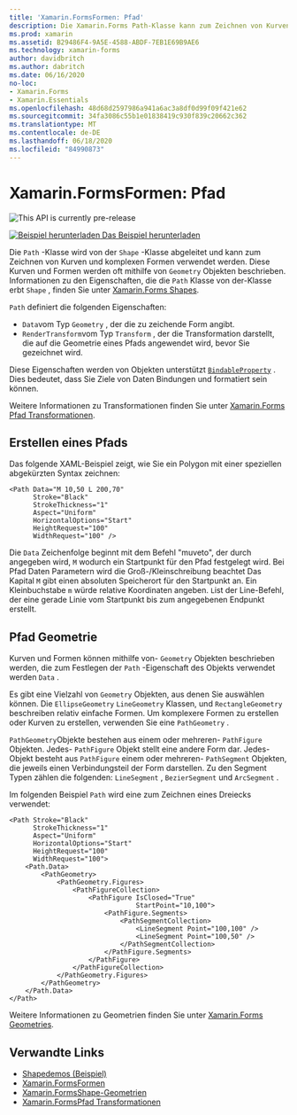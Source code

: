 ```yaml
---
title: 'Xamarin.FormsFormen: Pfad'
description: Die Xamarin.Forms Path-Klasse kann zum Zeichnen von Kurven und komplexen Formen verwendet werden.
ms.prod: xamarin
ms.assetid: B29486F4-9A5E-4588-ABDF-7EB1E69B9AE6
ms.technology: xamarin-forms
author: davidbritch
ms.author: dabritch
ms.date: 06/16/2020
no-loc:
- Xamarin.Forms
- Xamarin.Essentials
ms.openlocfilehash: 48d68d2597986a941a6ac3a8df0d99f09f421e62
ms.sourcegitcommit: 34fa3086c55b1e01838419c930f839c20662c362
ms.translationtype: MT
ms.contentlocale: de-DE
ms.lasthandoff: 06/18/2020
ms.locfileid: "84990873"
---
```

# <a name="xamarinforms-shapes-path"></a>Xamarin.FormsFormen: Pfad

![](~/media/shared/preview.png "This API is currently pre-release")

[![Beispiel herunterladen](~/media/shared/download.png) Das Beispiel herunterladen](https://docs.microsoft.com/samples/xamarin/xamarin-forms-samples/userinterface-shapesdemos/)

Die `Path` -Klasse wird von der `Shape` -Klasse abgeleitet und kann zum Zeichnen von Kurven und komplexen Formen verwendet werden. Diese Kurven und Formen werden oft mithilfe von `Geometry` Objekten beschrieben. Informationen zu den Eigenschaften, die die `Path` Klasse von der-Klasse erbt `Shape` , finden Sie unter [ Xamarin.Forms Shapes](index.md).

`Path` definiert die folgenden Eigenschaften:

- `Data`vom Typ `Geometry` , der die zu zeichende Form angibt.
- `RenderTransform`vom Typ `Transform` , der die Transformation darstellt, die auf die Geometrie eines Pfads angewendet wird, bevor Sie gezeichnet wird.

Diese Eigenschaften werden von Objekten unterstützt [`BindableProperty`](xref:Xamarin.Forms.BindableProperty) . Dies bedeutet, dass Sie Ziele von Daten Bindungen und formatiert sein können.

Weitere Informationen zu Transformationen finden Sie unter [ Xamarin.Forms Pfad Transformationen](path-transforms.md).

## <a name="create-a-path"></a>Erstellen eines Pfads

Das folgende XAML-Beispiel zeigt, wie Sie ein Polygon mit einer speziellen abgekürzten Syntax zeichnen:

```xaml
<Path Data="M 10,50 L 200,70"
      Stroke="Black"
      StrokeThickness="1"
      Aspect="Uniform"
      HorizontalOptions="Start"
      HeightRequest="100"
      WidthRequest="100" />
```

Die `Data` Zeichenfolge beginnt mit dem Befehl "muveto", der durch angegeben wird, `M` wodurch ein Startpunkt für den Pfad festgelegt wird. Bei Pfad Daten Parametern wird die Groß-/Kleinschreibung beachtet Das Kapital `M` gibt einen absoluten Speicherort für den Startpunkt an. Ein Kleinbuchstabe `m` würde relative Koordinaten angeben. `L`ist der Line-Befehl, der eine gerade Linie vom Startpunkt bis zum angegebenen Endpunkt erstellt.

## <a name="path-geometry"></a>Pfad Geometrie

Kurven und Formen können mithilfe von- `Geometry` Objekten beschrieben werden, die zum Festlegen der `Path` -Eigenschaft des Objekts verwendet werden `Data` .

Es gibt eine Vielzahl von `Geometry` Objekten, aus denen Sie auswählen können. Die `EllipseGeometry` `LineGeometry` Klassen, und `RectangleGeometry` beschreiben relativ einfache Formen. Um komplexere Formen zu erstellen oder Kurven zu erstellen, verwenden Sie eine `PathGeometry` .

`PathGeometry`Objekte bestehen aus einem oder mehreren- `PathFigure` Objekten. Jedes- `PathFigure` Objekt stellt eine andere Form dar. Jedes-Objekt besteht aus `PathFigure` einem oder mehreren- `PathSegment` Objekten, die jeweils einen Verbindungsteil der Form darstellen. Zu den Segment Typen zählen die folgenden: `LineSegment` , `BezierSegment` und `ArcSegment` .

Im folgenden Beispiel `Path` wird eine zum Zeichnen eines Dreiecks verwendet:

```xaml
<Path Stroke="Black"
      StrokeThickness="1"
      Aspect="Uniform"
      HorizontalOptions="Start"
      HeightRequest="100"
      WidthRequest="100">
    <Path.Data>
        <PathGeometry>
            <PathGeometry.Figures>
                <PathFigureCollection>
                    <PathFigure IsClosed="True"
                                StartPoint="10,100">
                        <PathFigure.Segments>
                            <PathSegmentCollection>
                                <LineSegment Point="100,100" />
                                <LineSegment Point="100,50" />
                            </PathSegmentCollection>
                        </PathFigure.Segments>
                    </PathFigure>
                </PathFigureCollection>
            </PathGeometry.Figures>
        </PathGeometry>
    </Path.Data>
</Path>
```

Weitere Informationen zu Geometrien finden Sie unter [ Xamarin.Forms Geometries](geometries.md).

## <a name="related-links"></a>Verwandte Links

- [Shapedemos (Beispiel)](https://docs.microsoft.com/samples/xamarin/xamarin-forms-samples/userinterface-shapesdemos/)
- [Xamarin.FormsFormen](index.md)
- [Xamarin.FormsShape-Geometrien](geometries.md)
- [Xamarin.FormsPfad Transformationen](path-transforms.md)
